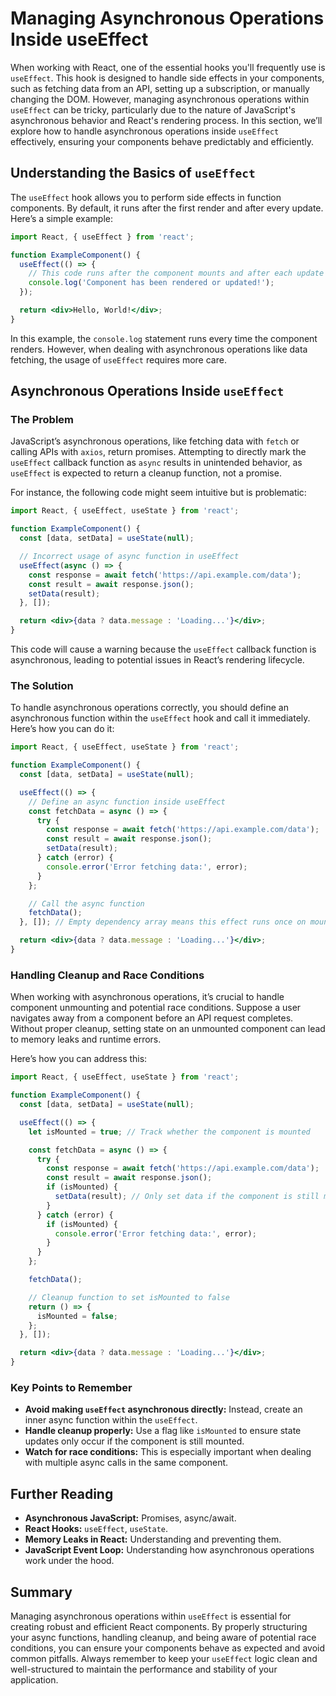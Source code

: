 # Managing Asynchronous Operations Inside useEffect

When working with React, one of the essential hooks you'll frequently use is `useEffect`. This hook is designed to handle side effects in your components, such as fetching data from an API, setting up a subscription, or manually changing the DOM. However, managing asynchronous operations within `useEffect` can be tricky, particularly due to the nature of JavaScript's asynchronous behavior and React's rendering process. In this section, we’ll explore how to handle asynchronous operations inside `useEffect` effectively, ensuring your components behave predictably and efficiently.

## Understanding the Basics of `useEffect`

The `useEffect` hook allows you to perform side effects in function components. By default, it runs after the first render and after every update. Here’s a simple example:

```jsx
import React, { useEffect } from 'react';

function ExampleComponent() {
  useEffect(() => {
    // This code runs after the component mounts and after each update
    console.log('Component has been rendered or updated!');
  });

  return <div>Hello, World!</div>;
}
```

In this example, the `console.log` statement runs every time the component renders. However, when dealing with asynchronous operations like data fetching, the usage of `useEffect` requires more care.

## Asynchronous Operations Inside `useEffect`

### The Problem

JavaScript’s asynchronous operations, like fetching data with `fetch` or calling APIs with `axios`, return promises. Attempting to directly mark the `useEffect` callback function as `async` results in unintended behavior, as `useEffect` is expected to return a cleanup function, not a promise.

For instance, the following code might seem intuitive but is problematic:

```jsx
import React, { useEffect, useState } from 'react';

function ExampleComponent() {
  const [data, setData] = useState(null);

  // Incorrect usage of async function in useEffect
  useEffect(async () => {
    const response = await fetch('https://api.example.com/data');
    const result = await response.json();
    setData(result);
  }, []);

  return <div>{data ? data.message : 'Loading...'}</div>;
}
```

This code will cause a warning because the `useEffect` callback function is asynchronous, leading to potential issues in React’s rendering lifecycle.

### The Solution

To handle asynchronous operations correctly, you should define an asynchronous function within the `useEffect` hook and call it immediately. Here’s how you can do it:

```jsx
import React, { useEffect, useState } from 'react';

function ExampleComponent() {
  const [data, setData] = useState(null);

  useEffect(() => {
    // Define an async function inside useEffect
    const fetchData = async () => {
      try {
        const response = await fetch('https://api.example.com/data');
        const result = await response.json();
        setData(result);
      } catch (error) {
        console.error('Error fetching data:', error);
      }
    };

    // Call the async function
    fetchData();
  }, []); // Empty dependency array means this effect runs once on mount

  return <div>{data ? data.message : 'Loading...'}</div>;
}
```

### Handling Cleanup and Race Conditions

When working with asynchronous operations, it’s crucial to handle component unmounting and potential race conditions. Suppose a user navigates away from a component before an API request completes. Without proper cleanup, setting state on an unmounted component can lead to memory leaks and runtime errors.

Here’s how you can address this:

```jsx
import React, { useEffect, useState } from 'react';

function ExampleComponent() {
  const [data, setData] = useState(null);

  useEffect(() => {
    let isMounted = true; // Track whether the component is mounted

    const fetchData = async () => {
      try {
        const response = await fetch('https://api.example.com/data');
        const result = await response.json();
        if (isMounted) {
          setData(result); // Only set data if the component is still mounted
        }
      } catch (error) {
        if (isMounted) {
          console.error('Error fetching data:', error);
        }
      }
    };

    fetchData();

    // Cleanup function to set isMounted to false
    return () => {
      isMounted = false;
    };
  }, []);

  return <div>{data ? data.message : 'Loading...'}</div>;
}
```

### Key Points to Remember

- **Avoid making `useEffect` asynchronous directly:** Instead, create an inner async function within the `useEffect`.
- **Handle cleanup properly:** Use a flag like `isMounted` to ensure state updates only occur if the component is still mounted.
- **Watch for race conditions:** This is especially important when dealing with multiple async calls in the same component.

## Further Reading

- **Asynchronous JavaScript:** Promises, async/await.
- **React Hooks:** `useEffect`, `useState`.
- **Memory Leaks in React:** Understanding and preventing them.
- **JavaScript Event Loop:** Understanding how asynchronous operations work under the hood.

## Summary

Managing asynchronous operations within `useEffect` is essential for creating robust and efficient React components. By properly structuring your async functions, handling cleanup, and being aware of potential race conditions, you can ensure your components behave as expected and avoid common pitfalls. Always remember to keep your `useEffect` logic clean and well-structured to maintain the performance and stability of your application.